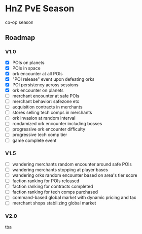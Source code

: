# HnZ PvE Season

co-op season

## Roadmap

### V1.0

- [x] POIs on planets
- [x] POIs in space
- [x] ork encounter at all POIs
- [x] "POI release" event upon defeating orks
- [x] POI persistency across sessions
- [x] ork encounter on planets
- [ ] merchant encounter at safe POIs
- [ ] merchant behavior: safezone etc
- [ ] acquisition contracts in merchants
- [ ] stores selling tech comps in merchants
- [ ] ork invasion at random interval
- [ ] rondamized ork encounter including bosses
- [ ] progressive ork encounter difficulty
- [ ] progressive tech comp tier
- [ ] game complete event

### V1.5

- [ ] wandering merchants random encounter around safe POIs
- [ ] wandering merchants stopping at player bases
- [ ] wandering orks random encounter based on area's tier score
- [ ] faction ranking for POIs released
- [ ] faction ranking for contracts completed
- [ ] faction ranking for tech comps purchased
- [ ] command-based global market with dynamic pricing and tax
- [ ] merchant shops stabilizing global market

### V2.0

tba
